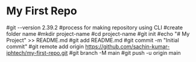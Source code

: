 # My First Repo
#git --version 2.39.2
#process for making repository using CLI
#create folder name 
#mkdir project-name
#cd project-name
#git init
#echo "# My Project" >> README.md
#git add README.md
#git commit -m "Initial commit"
#git remote add origin https://github.com/sachin-kumar-iphtech/my-first-repo.git 
#git branch -M main
#git push -u origin main
